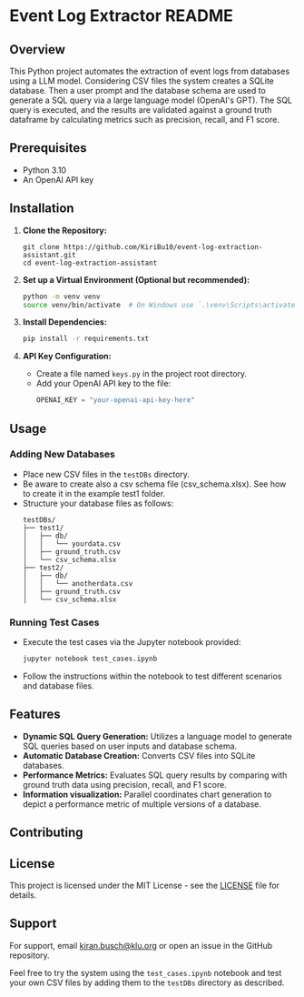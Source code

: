 # Event Log Extractor README

## Overview
This Python project automates the extraction of event logs from databases using a LLM model. Considering CSV files the system creates a SQLite database. Then a user prompt and the database schema are used to generate a SQL query via a large language model (OpenAI's GPT). The SQL query is executed, and the results are validated against a ground truth dataframe by calculating metrics such as precision, recall, and F1 score.

## Prerequisites
- Python 3.10
- An OpenAI API key

## Installation

1. **Clone the Repository:**
   ```
   git clone https://github.com/KiriBu10/event-log-extraction-assistant.git
   cd event-log-extraction-assistant
   ```

2. **Set up a Virtual Environment (Optional but recommended):**
   ```bash
   python -m venv venv
   source venv/bin/activate  # On Windows use `.\venv\Scripts\activate`
   ```

3. **Install Dependencies:**
   ```bash
   pip install -r requirements.txt
   ```

4. **API Key Configuration:**
   - Create a file named `keys.py` in the project root directory.
   - Add your OpenAI API key to the file:
     ```python
     OPENAI_KEY = "your-openai-api-key-here"
     ```

## Usage

### Adding New Databases
- Place new CSV files in the `testDBs` directory.
- Be aware to create also a csv schema file (csv_schema.xlsx). See how to create it in the example test1 folder.
- Structure your database files as follows:
  ```
  testDBs/
  ├── test1/
  │   ├── db/
  │   │   └── yourdata.csv
  │   ├── ground_truth.csv
  │   └── csv_schema.xlsx
  ├── test2/
  │   ├── db/
  │   │   └── anotherdata.csv
  │   ├── ground_truth.csv
  │   └── csv_schema.xlsx
  ```

### Running Test Cases
- Execute the test cases via the Jupyter notebook provided:
  ```bash
  jupyter notebook test_cases.ipynb
  ```
- Follow the instructions within the notebook to test different scenarios and database files.

## Features
- **Dynamic SQL Query Generation:** Utilizes a language model to generate SQL queries based on user inputs and database schema.
- **Automatic Database Creation:** Converts CSV files into SQLite databases.
- **Performance Metrics:** Evaluates SQL query results by comparing with ground truth data using precision, recall, and F1 score.
- **Information visualization:** Parallel coordinates chart generation to depict a performance metric of multiple versions of a database.

## Contributing

## License
This project is licensed under the MIT License - see the [LICENSE](LICENSE) file for details.

## Support
For support, email kiran.busch@klu.org or open an issue in the GitHub repository.

Feel free to try the system using the `test_cases.ipynb` notebook and test your own CSV files by adding them to the `testDBs` directory as described.

